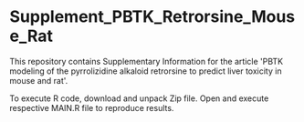 # Supplement_PBTK_Retrorsine_Mouse_Rat
This repository contains Supplementary Information for the article 'PBTK modeling of the pyrrolizidine alkaloid retrorsine to predict liver toxicity in mouse and rat'.

To execute R code, download and unpack Zip file. Open and execute respective MAIN.R file to reproduce results.
